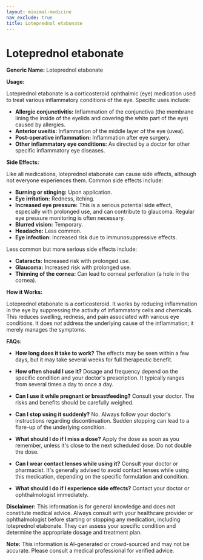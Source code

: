 ```yaml
---
layout: minimal-medicine
nav_exclude: true
title: Loteprednol etabonate
---
```


# Loteprednol etabonate

**Generic Name:** Loteprednol etabonate

**Usage:**

Loteprednol etabonate is a corticosteroid ophthalmic (eye) medication used to treat various inflammatory conditions of the eye.  Specific uses include:

* **Allergic conjunctivitis:**  Inflammation of the conjunctiva (the membrane lining the inside of the eyelids and covering the white part of the eye) caused by allergies.
* **Anterior uveitis:** Inflammation of the middle layer of the eye (uvea).
* **Post-operative inflammation:** Inflammation after eye surgery.
* **Other inflammatory eye conditions:**  As directed by a doctor for other specific inflammatory eye diseases.


**Side Effects:**

Like all medications, loteprednol etabonate can cause side effects, although not everyone experiences them.  Common side effects include:

* **Burning or stinging:** Upon application.
* **Eye irritation:**  Redness, itching.
* **Increased eye pressure:**  This is a serious potential side effect, especially with prolonged use, and can contribute to glaucoma.  Regular eye pressure monitoring is often necessary.
* **Blurred vision:** Temporary.
* **Headache:** Less common.
* **Eye infection:** Increased risk due to immunosuppressive effects.


Less common but more serious side effects include:

* **Cataracts:** Increased risk with prolonged use.
* **Glaucoma:** Increased risk with prolonged use.
* **Thinning of the cornea:**  Can lead to corneal perforation (a hole in the cornea).


**How it Works:**

Loteprednol etabonate is a corticosteroid.  It works by reducing inflammation in the eye by suppressing the activity of inflammatory cells and chemicals. This reduces swelling, redness, and pain associated with various eye conditions.  It does *not* address the underlying cause of the inflammation; it merely manages the symptoms.


**FAQs:**

* **How long does it take to work?**  The effects may be seen within a few days, but it may take several weeks for full therapeutic benefit.

* **How often should I use it?**  Dosage and frequency depend on the specific condition and your doctor's prescription.  It typically ranges from several times a day to once a day.

* **Can I use it while pregnant or breastfeeding?**  Consult your doctor.  The risks and benefits should be carefully weighed.

* **Can I stop using it suddenly?**  No.  Always follow your doctor's instructions regarding discontinuation.  Sudden stopping can lead to a flare-up of the underlying condition.

* **What should I do if I miss a dose?**  Apply the dose as soon as you remember, unless it's close to the next scheduled dose.  Do not double the dose.

* **Can I wear contact lenses while using it?**  Consult your doctor or pharmacist. It's generally advised to avoid contact lenses while using this medication, depending on the specific formulation and condition.

* **What should I do if I experience side effects?**  Contact your doctor or ophthalmologist immediately.


**Disclaimer:** This information is for general knowledge and does not constitute medical advice. Always consult with your healthcare provider or ophthalmologist before starting or stopping any medication, including loteprednol etabonate.  They can assess your specific condition and determine the appropriate dosage and treatment plan.


**Note:** This information is AI-generated or crowd-sourced and may not be accurate. Please consult a medical professional for verified advice.